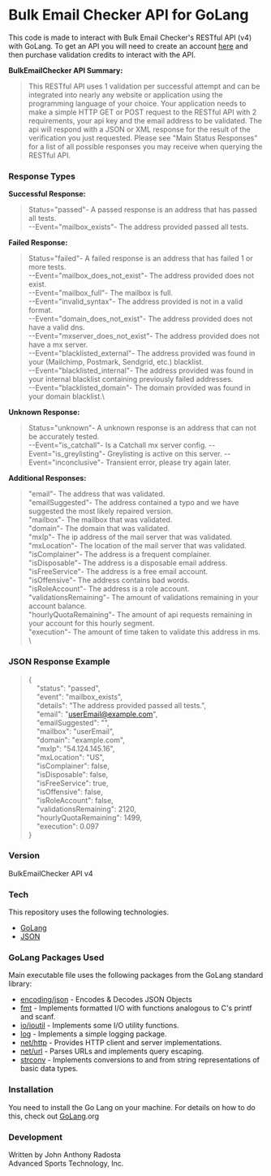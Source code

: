 # Bulk Email Checker API for GoLang

This code is made to interact with Bulk Email Checker's RESTful API (v4) with GoLang. To get an API you will need to create an account [here] and then purchase validation credits to interact with the API.

**BulkEmailChecker API Summary:**

>This RESTful API uses 1 validation per successful attempt and can be integrated into nearly any website or application using the programming language of your choice. Your application needs to make a simple HTTP GET or POST request to the RESTful API with 2 requirements, your api key and the email address to be validated. The api will respond with a JSON or XML response for the result of the verification you just requested. Please see "Main Status Responses" for a list of all possible responses you may receive when querying the RESTful API. 

### Response Types

**Successful Response:**

>Status="passed"- A passed response is an address that has passed all tests.\
>--Event="mailbox_exists"- The address provided passed all tests.

**Failed Response:**

>Status="failed"- A failed response is an address that has failed 1 or more tests.\
--Event="mailbox_does_not_exist"- The address provided does not exist.\
--Event="mailbox_full"- The mailbox is full.\
--Event="invalid_syntax"- The address provided is not in a valid format.\
--Event="domain_does_not_exist"- The address provided does not have a valid dns.\
--Event="mxserver_does_not_exist"- The address provided does not have a mx server.\
--Event="blacklisted_external"- The address provided was found in your (Mailchimp, Postmark, Sendgrid, etc.) blacklist.\
--Event="blacklisted_internal"- The address provided was found in your internal blacklist containing previously failed addresses.\
--Event="blacklisted_domain"- The domain provided was found in your domain blacklist.\

**Unknown Response:**

>Status="unknown"- A unknown response is an address that can not be accurately tested.\
--Event="is_catchall"- Is a Catchall mx server config.
--Event="is_greylisting"- Greylisting is active on this server.
--Event="inconclusive"- Transient error, please try again later.

**Additional Responses:**

>"email"- The address that was validated. \
"emailSuggested"- The address contained a typo and we have suggested the most likely repaired version. \
"mailbox"- The mailbox that was validated. \
"domain"- The domain that was validated. \
"mxIp"- The ip address of the mail server that was validated. \
"mxLocation"- The location of the mail server that was validated. \
"isComplainer"- The address is a frequent complainer. \
"isDisposable"- The address is a disposable email address. \
"isFreeService"- The address is a free email account. \
"isOffensive"- The address contains bad words. \
"isRoleAccount"- The address is a role account. \
"validationsRemaining"- The amount of validations remaining in your account balance. \
"hourlyQuotaRemaining"- The amount of api requests remaining in your account for this hourly segment. \
"execution"- The amount of time taken to validate this address in ms. \

### JSON Response Example

>{\
&nbsp;&nbsp;&nbsp;&nbsp;"status": "passed", \
&nbsp;&nbsp;&nbsp;&nbsp;"event": "mailbox_exists",\
&nbsp;&nbsp;&nbsp;&nbsp;"details": "The address provided passed all tests.",\
&nbsp;&nbsp;&nbsp;&nbsp;"email": "userEmail@example.com",\
&nbsp;&nbsp;&nbsp;&nbsp;"emailSuggested": "",\
&nbsp;&nbsp;&nbsp;&nbsp;"mailbox": "userEmail",\
&nbsp;&nbsp;&nbsp;&nbsp;"domain": "example.com",\
&nbsp;&nbsp;&nbsp;&nbsp;"mxIp": "54.124.145.16",\
&nbsp;&nbsp;&nbsp;&nbsp;"mxLocation": "US",\
&nbsp;&nbsp;&nbsp;&nbsp;"isComplainer": false,\
&nbsp;&nbsp;&nbsp;&nbsp;"isDisposable": false,\
&nbsp;&nbsp;&nbsp;&nbsp;"isFreeService": true,\
&nbsp;&nbsp;&nbsp;&nbsp;"isOffensive": false,\
&nbsp;&nbsp;&nbsp;&nbsp;"isRoleAccount": false,\
&nbsp;&nbsp;&nbsp;&nbsp;"validationsRemaining": 2120,\
&nbsp;&nbsp;&nbsp;&nbsp;"hourlyQuotaRemaining": 1499,\
&nbsp;&nbsp;&nbsp;&nbsp;"execution": 0.097\
}



### Version
BulkEmailChecker API v4

### Tech

This repository uses the following technologies.

* [GoLang] 
* [JSON] 

### GoLang Packages Used
Main executable file uses the following packages from the GoLang standard library:
* [encoding/json] - Encodes & Decodes JSON Objects 
* [fmt] - Implements formatted I/O with functions analogous to C's printf and scanf.
* [io/ioutil] - Implements some I/O utility functions.
* [log] - Implements a simple logging package. 
* [net/http] - Provides HTTP client and server implementations.
* [net/url] - Parses URLs and implements query escaping.
* [strconv] - Implements conversions to and from string representations of basic data types.

### Installation

You need to install the Go Lang on your machine. For details on how to do this, check out
[GoLang].org


### Development

Written by John Anthony Radosta\
Advanced Sports Technology, Inc.




[//]: # (These are reference links used in the body of this note and get stripped out when the markdown processor does its job. There is no need to format nicely because it shouldn't be seen. Thanks SO - http://stackoverflow.com/questions/4823468/store-comments-in-markdown-syntax)


   [GoLang]: <https://golang.org>
   [git-repo-url]: <https://github.com/JohnAntonusMaximus/BulkEmailCheckerAPI>
   [AdvancedSportsTechnology]: <http://advancedsportstech.com>
   [LinkedIn]: <http://www.linkedin.com/in/johnradosta>
   [fmt]: <https://golang.org/pkg/fmt/>
   [Github]: <https://github.com/JohnAntonusMaximus/>
   [encoding/json]: <https://golang.org/pkg/encoding/json/>
   [io/ioutil]: <https://golang.org/pkg/io/ioutil/>
   [log]: <https://golang.org/pkg/log/>
   [net/http]: <https://golang.org/pkg/net/http/>
   [net/url]: <https://golang.org/pkg/net/url/>
   [strconv]: <https://golang.org/pkg/strconv/>
   [GithubReadme]: <https://github.com/JohnAntonusMaximus/BulkEmailCheckerAPI/blob/master/README.md>
   [JSON]:  <http://www.json.org/>
   [here]: <https://panel.bulkemailchecker.com/create-account/>


